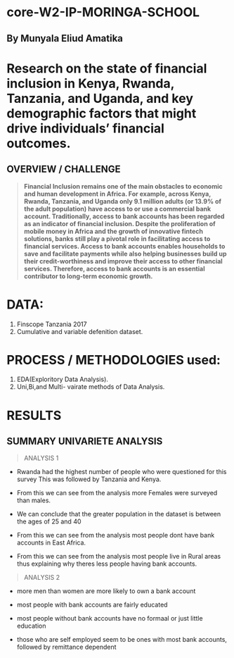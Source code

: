 # core-W2-IP-MORINGA-SCHOOL 

## By Munyala Eliud Amatika 

# Research on the state of financial inclusion in Kenya, Rwanda, Tanzania, and Uganda, and key demographic factors that might drive individuals’ financial outcomes.

## **OVERVIEW / CHALLENGE**

> **Financial Inclusion remains one of the main obstacles to economic and human development in Africa. For example, across Kenya, Rwanda, Tanzania, and Uganda only 9.1 million adults (or 13.9% of the adult population) have access to or use a commercial bank account.
Traditionally, access to bank accounts has been regarded as an indicator of financial inclusion. Despite the proliferation of mobile money in Africa and the growth of innovative fintech solutions, banks still play a pivotal role in facilitating access to financial services. Access to bank accounts enables households to save and facilitate payments while also helping businesses build up their credit-worthiness and improve their access to other financial services. Therefore, access to bank accounts is an essential contributor to long-term economic growth.**

# DATA:
1. Finscope Tanzania 2017
2. Cumulative and variable defenition dataset.

# **PROCESS / METHODOLOGIES used:**
 1. EDA(Exploritory Data Analysis).
 2. Uni,Bi,and Multi- vairate methods of Data Analysis.

# **RESULTS**

## **SUMMARY UNIVARIETE ANALYSIS**
> ANALYSIS 1

* Rwanda had the highest number 
of people who were questioned for this survey
This was followed by Tanzania and Kenya. 
* From this we can see from the analysis
more Females were surveyed than males.
* We can conclude that the greater population in the dataset is between the ages of 25 and 40

* From this we can see from the analysis
most people dont have  bank accounts in East Africa.

* From this we can see from the analysis
most people live in Rural areas thus explaining why theres less people 
having bank accounts.





> ANALYSIS 2

*  more men than women are more likely to own a bank account
* most people with bank accounts are fairly educated

* most people without bank accounts have no formaal or just little education

* those who are self employed seem to be ones with most bank accounts, followed by remittance dependent


